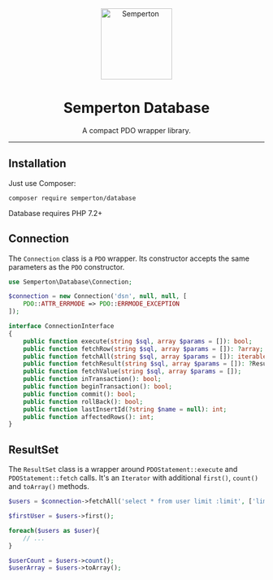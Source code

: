 <div align="center">
<a href="https://github.com/semperton">
<img width="140" src="https://raw.githubusercontent.com/semperton/misc/main/readme-logo.svg" alt="Semperton">
</a>
<h1>Semperton Database</h1>
<p>A compact PDO wrapper library.</p>
</div>

---

## Installation

Just use Composer:

```
composer require semperton/database
```
Database requires PHP 7.2+

## Connection

The ```Connection``` class is a ```PDO``` wrapper.
Its constructor accepts the same parameters as the ```PDO``` constructor.

```PHP
use Semperton\Database\Connection;

$connection = new Connection('dsn', null, null, [
	PDO::ATTR_ERRMODE => PDO::ERRMODE_EXCEPTION
]);

interface ConnectionInterface
{
	public function execute(string $sql, array $params = []): bool;
	public function fetchRow(string $sql, array $params = []): ?array;
	public function fetchAll(string $sql, array $params = []): iterable;
	public function fetchResult(string $sql, array $params = []): ?ResultSetInterface;
	public function fetchValue(string $sql, array $params = []);
	public function inTransaction(): bool;
	public function beginTransaction(): bool;
	public function commit(): bool;
	public function rollBack(): bool;
	public function lastInsertId(?string $name = null): int;
	public function affectedRows(): int;
}
```

## ResultSet

The ```ResultSet``` class is a wrapper around ```PDOStatement::execute``` and ```PDOStatement::fetch``` calls.
It's an ```Iterator``` with additional ```first()```, ```count()``` and ```toArray()``` methods.

```PHP
$users = $connection->fetchAll('select * from user limit :limit', ['limit' => 5]);

$firstUser = $users->first();

foreach($users as $user){
	// ...
}

$userCount = $users->count();
$userArray = $users->toArray();
```